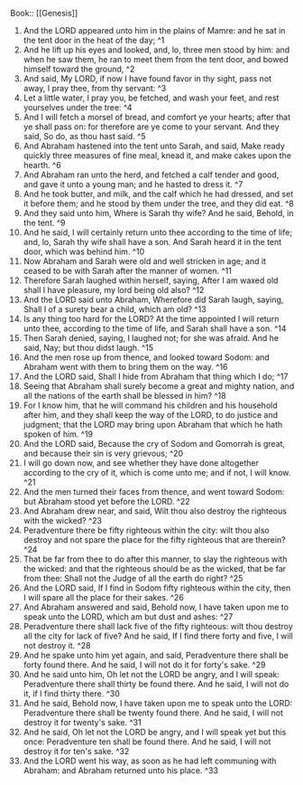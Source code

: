  Book:: [[Genesis]]
 1. And the LORD appeared unto him in the plains of Mamre: and he sat in the tent door in the heat of the day; ^1
 2. And he lift up his eyes and looked, and, lo, three men stood by him: and when he saw them, he ran to meet them from the tent door, and bowed himself toward the ground, ^2
 3. And said, My LORD, if now I have found favor in thy sight, pass not away, I pray thee, from thy servant: ^3
 4. Let a little water, I pray you, be fetched, and wash your feet, and rest yourselves under the tree: ^4
 5. And I will fetch a morsel of bread, and comfort ye your hearts; after that ye shall pass on: for therefore are ye come to your servant. And they said, So do, as thou hast said. ^5
 6. And Abraham hastened into the tent unto Sarah, and said, Make ready quickly three measures of fine meal, knead it, and make cakes upon the hearth. ^6
 7. And Abraham ran unto the herd, and fetched a calf tender and good, and gave it unto a young man; and he hasted to dress it. ^7
 8. And he took butter, and milk, and the calf which he had dressed, and set it before them; and he stood by them under the tree, and they did eat. ^8
 9. And they said unto him, Where is Sarah thy wife? And he said, Behold, in the tent. ^9
 10. And he said, I will certainly return unto thee according to the time of life; and, lo, Sarah thy wife shall have a son. And Sarah heard it in the tent door, which was behind him. ^10
 11. Now Abraham and Sarah were old and well stricken in age; and it ceased to be with Sarah after the manner of women. ^11
 12. Therefore Sarah laughed within herself, saying, After I am waxed old shall I have pleasure, my lord being old also? ^12
 13. And the LORD said unto Abraham, Wherefore did Sarah laugh, saying, Shall I of a surety bear a child, which am old? ^13
 14. Is any thing too hard for the LORD? At the time appointed I will return unto thee, according to the time of life, and Sarah shall have a son. ^14
 15. Then Sarah denied, saying, I laughed not; for she was afraid. And he said, Nay; but thou didst laugh. ^15
 16. And the men rose up from thence, and looked toward Sodom: and Abraham went with them to bring them on the way. ^16
 17. And the LORD said, Shall I hide from Abraham that thing which I do; ^17
 18. Seeing that Abraham shall surely become a great and mighty nation, and all the nations of the earth shall be blessed in him? ^18
 19. For I know him, that he will command his children and his household after him, and they shall keep the way of the LORD, to do justice and judgment; that the LORD may bring upon Abraham that which he hath spoken of him. ^19
 20. And the LORD said, Because the cry of Sodom and Gomorrah is great, and because their sin is very grievous; ^20
 21. I will go down now, and see whether they have done altogether according to the cry of it, which is come unto me; and if not, I will know. ^21
 22. And the men turned their faces from thence, and went toward Sodom: but Abraham stood yet before the LORD. ^22
 23. And Abraham drew near, and said, Wilt thou also destroy the righteous with the wicked? ^23
 24. Peradventure there be fifty righteous within the city: wilt thou also destroy and not spare the place for the fifty righteous that are therein? ^24
 25. That be far from thee to do after this manner, to slay the righteous with the wicked: and that the righteous should be as the wicked, that be far from thee: Shall not the Judge of all the earth do right? ^25
 26. And the LORD said, If I find in Sodom fifty righteous within the city, then I will spare all the place for their sakes. ^26
 27. And Abraham answered and said, Behold now, I have taken upon me to speak unto the LORD, which am but dust and ashes: ^27
 28. Peradventure there shall lack five of the fifty righteous: wilt thou destroy all the city for lack of five? And he said, If I find there forty and five, I will not destroy it. ^28
 29. And he spake unto him yet again, and said, Peradventure there shall be forty found there. And he said, I will not do it for forty's sake. ^29
 30. And he said unto him, Oh let not the LORD be angry, and I will speak: Peradventure there shall thirty be found there. And he said, I will not do it, if I find thirty there. ^30
 31. And he said, Behold now, I have taken upon me to speak unto the LORD: Peradventure there shall be twenty found there. And he said, I will not destroy it for twenty's sake. ^31
 32. And he said, Oh let not the LORD be angry, and I will speak yet but this once: Peradventure ten shall be found there. And he said, I will not destroy it for ten's sake. ^32
 33. And the LORD went his way, as soon as he had left communing with Abraham: and Abraham returned unto his place. ^33
